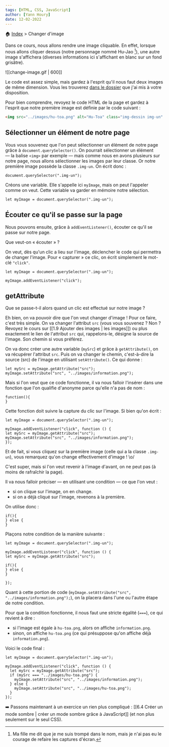 ```yaml
---
tags: [HTML, CSS, JavaScript]
author: [Yann Houry]
date: 12-02-2022
---
```


🏠 [Index](https://github.com/YannHY/html-css-js/blob/main/index.md) > Changer d'image

Dans ce cours, nous allons rendre une image cliquable. En effet, lorsque nous allons cliquer dessus (notre personnage nommé Hu-Jao [^1]), une autre image s'affichera (diverses informations ici s'affichant en blanc sur un fond grisâtre).

![[change-image.gif | 600]]

Le code est assez simple, mais gardez à l'esprit qu'il nous faut deux images de même dimension. Vous les trouverez [dans le dossier](https://app.box.com/s/wzc7zdwnhmrypn66z5pct2e7uc57aijk) que j'ai mis à votre disposition.

Pour bien comprendre, revoyez le code HTML de la page et gardez à l'esprit que notre première image est définie par le code suivant :

```HTML
<img src="../images/hu-toa.png" alt="Hu-Toa" class="img-dessin img-un" />
```

## Sélectionner un élément de notre page
Vous vous souvenez que l'on peut sélectionner un élément de notre page grâce à `document.querySelector()`. On pourrait sélectionner un élément — la balise `<img>` par exemple — mais comme nous en avons plusieurs sur notre page, nous allons sélectionner les images par leur classe. Or notre première image possède la classe `.img-un`. On écrit donc :

```JS
document.querySelector(".img-un");
````

Créons une variable. Elle s'appelle ici `myImage`, mais on peut l'appeler comme on veut. Cette variable va garder en mémoire notre sélection.

```JS
let myImage = document.querySelector(".img-un");
```

## Écouter ce qu'il se passe sur la page
Nous pouvons ensuite, grâce à `addEventListener()`, écouter ce qu'il se passe sur notre page. 

Que veut-on « écouter » ?

On veut, dès qu'un clic a lieu sur l'image, déclencher le code qui permettra de changer l'image. Pour « capturer » ce clic, on écrit simplement le mot-clé `"click"`.

```JS
let myImage = document.querySelector(".img-un");

myImage.addEventListener("click");
```

## getAttribute
Que se passe-t-il alors quand un clic est effectué sur notre image ?

Eh bien, on va pouvoir dire que l'on veut changer d'image ! Pour ce faire, c'est très simple. On va changer l'attribut `src` (vous vous souvenez ? Non ? Revoyez le cours sur [[1.9 Ajouter des images | les images]]) ou plus exactement le lien de l'attribut `src` qui, rappelons-le, désigne la source de l'image. Son chemin si vous préférez.

On va donc créer une autre variable (`mySrc`) et grâce à `getAttribute()`, on va récupérer l'attribut `src`. Puis on va changer le chemin, c'est-à-dire la source (src) de l'image en utilisant `setAttribute()`. Ce qui donne :

```JS
let mySrc = myImage.getAttribute("src");
myImage.setAttribute("src", "../images/information.png");
```

Mais si l'on veut que ce code fonctionne, il va nous falloir l'insérer dans une fonction que l'on qualifie d'anonyme parce qu'elle n'a pas de nom :

```JS
function(){
}
```

Cette fonction doit suivre la capture du clic sur l'image. Si bien qu'on écrit :

```JS
let myImage = document.querySelector(".img-un");

myImage.addEventListener("click", function () {
let mySrc = myImage.getAttribute("src");
myImage.setAttribute("src", "../images/information.png");
});
```

Et de fait, si vous cliquez sur la première image (celle qui a la classe `.img-un`), vous remarquez qu'on change effectivement d'image ! \o/

C'est super, mais si l'on veut revenir à l'image d'avant, on ne peut pas (à moins de rafraîchir la page).

Il va nous falloir préciser — en utilisant une condition — ce que l'on veut :
- si on clique sur l'image, on en change.
- si on a déjà cliqué sur l'image, revenons à la première.

On utilise donc :

```JS
if(){
} else {
}
````

Plaçons notre condition de la manière suivante :

```JS
let myImage = document.querySelector(".img-un");

myImage.addEventListener("click", function () {
let mySrc = myImage.getAttribute("src");

if(){
} else {
}

});
```

Quant à cette portion de code (`myImage.setAttribute("src", "../images/information.png");`), on la placera dans l'une ou l'autre étape de notre condition.

Pour que la condition fonctionne, il nous faut une stricte égalité (`===`), ce qui revient à dire :

- si l'image est égale à `hu-toa.png`, alors on affiche `information.png`.
- sinon, on affiche `hu-toa.png` (ce qui présuppose qu'on affiche déjà `information.png`).

Voici le code final :

```JS
let myImage = document.querySelector(".img-un");

myImage.addEventListener("click", function () {
  let mySrc = myImage.getAttribute("src");
  if (mySrc === "../images/hu-toa.png") {
    myImage.setAttribute("src", "../images/information.png");
  } else {
    myImage.setAttribute("src", "../images/hu-toa.png");
  }
});
```

➡️ Passons maintenant à un exercice un rien plus compliqué : [[6.4 Créer un mode sombre | créer un mode sombre grâce à JavaScript]] (et non plus seulement sur le seul CSS).

[^1]: Ma fille me dit que je me suis trompé dans le nom, mais je n'ai pas eu le courage de refaire les captures d'écran.
